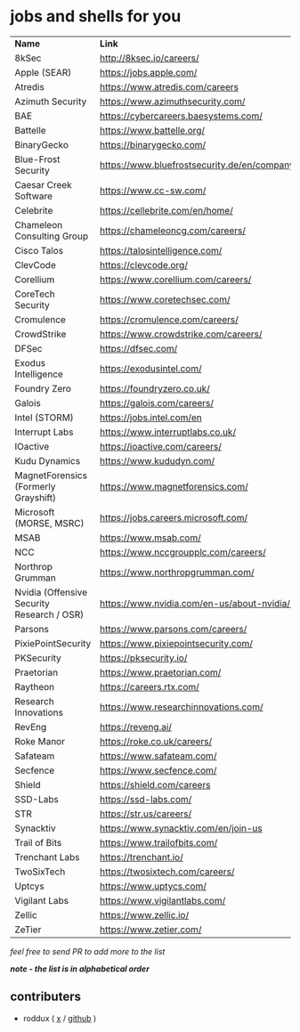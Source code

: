 # jobs and shells for you
<table>
  <tr>
   <td><strong>Name</strong>
   </td>
   <td><strong>Link</strong>
   </td>
  </tr>
  <tr>
   <td>8kSec
   </td>
   <td><a href="http://8ksec.io/careers/">http://8ksec.io/careers/</a>
   </td>
  </tr>
  <tr>
   <td>Apple (SEAR)
   </td>
   <td><a href="https://jobs.apple.com/">https://jobs.apple.com/</a>
   </td>
  </tr>
  <tr>
   <td>Atredis
   </td>
   <td><a href="https://www.atredis.com/careers">https://www.atredis.com/careers</a>
   </td>
  </tr>
  <tr>
   <td>Azimuth Security
   </td>
   <td><a href="https://www.azimuthsecurity.com/">https://www.azimuthsecurity.com/</a>
   </td>
  </tr>
  <tr>
   <td>BAE
   </td>
   <td><a href="https://cybercareers.baesystems.com/">https://cybercareers.baesystems.com/</a>
   </td>
  </tr>
  <tr>
    <td>Battelle
   </td>
   <td><a href="https://www.battelle.org/">https://www.battelle.org/</a>
   </td>
  </tr>
  <tr>
   <td>BinaryGecko
   </td>
   <td><a href="https://binarygecko.com/">https://binarygecko.com/</a>
   </td>
  </tr>
  <tr>
   <td>Blue-Frost Security
   </td>
   <td><a href="https://www.bluefrostsecurity.de/en/company/careers/">https://www.bluefrostsecurity.de/en/company/careers/</a>
   </td>
  </tr>
  <tr>
    <td>Caesar Creek Software
   </td>
   <td><a href="https://www.cc-sw.com/">https://www.cc-sw.com/</a>
   </td>
  </tr>
  <tr>
   <td>Celebrite
   </td>
   <td><a href="https://cellebrite.com/en/home/">https://cellebrite.com/en/home/</a>
   </td>
  </tr>
  <tr>
   <td>Chameleon Consulting Group
   </td>
   <td><a href="https://chameleoncg.com/careers/">https://chameleoncg.com/careers/</a>
   </td>
  </tr>
  <tr>
   <td>Cisco Talos
   </td>
   <td><a href="https://talosintelligence.com/">https://talosintelligence.com/</a>
   </td>
  </tr>
  <tr>
   <td>ClevCode
   </td>
   <td><a href="https://clevcode.org/">https://clevcode.org/</a>
   </td>
  </tr>
  <tr>
   <td>Corellium
   </td>
   <td><a href="https://www.corellium.com/careers/">https://www.corellium.com/careers/</a>
   </td>
  </tr>
  <tr>
   <td>CoreTech Security
   </td>
   <td><a href="https://www.coretechsec.com/">https://www.coretechsec.com/</a>
   </td>
  </tr>
  <tr>
   <td>Cromulence	
   </td>
   <td><a href="https://cromulence.com/careers/">https://cromulence.com/careers/</a>
   </td>
  </tr>
  <tr>
   <td>CrowdStrike
   </td>
   <td><a href="https://www.crowdstrike.com/careers/">https://www.crowdstrike.com/careers/</a>
   </td>
  </tr>
  <tr>
   <td>DFSec 
   </td>
   <td><a href="https://dfsec.com/">https://dfsec.com/</a>
   </td>
  </tr>
  <tr>
   <td>Exodus Intelligence
   </td>
   <td><a href="https://exodusintel.com/">https://exodusintel.com/</a>
   </td>
  </tr>
  <tr>
   <td>Foundry Zero
   </td>
   <td><a href="https://foundryzero.co.uk/">https://foundryzero.co.uk/</a>
   </td>
  </tr>
  <tr>
   <td>Galois
   </td>
   <td><a href="https://galois.com/careers/">https://galois.com/careers/</a>
   </td>
  </tr>
  <tr>
   <td>Intel (STORM)
   </td>
   <td><a href="https://jobs.intel.com/en">https://jobs.intel.com/en</a>
   </td>
  </tr>
  <tr>
   <td>Interrupt Labs
   </td>
   <td><a href="https://www.interruptlabs.co.uk/">https://www.interruptlabs.co.uk/</a>
   </td>
  </tr>
  <tr>
   <td>IOactive
   </td>
   <td><a href="https://ioactive.com/careers/">https://ioactive.com/careers/</a>
   </td>
  </tr>
  <tr>
   <td>Kudu Dynamics
   </td>
   <td><a href="https://www.kududyn.com/">https://www.kududyn.com/</a>
   </td>
  </tr>
  <tr>
   <td>MagnetForensics (Formerly Grayshift)
   </td>
   <td><a href="https://www.magnetforensics.com/">https://www.magnetforensics.com/</a>
   </td>
  </tr>
  <tr>
   <td>Microsoft (MORSE, MSRC)
   </td>
   <td><a href="https://jobs.careers.microsoft.com/">https://jobs.careers.microsoft.com/</a>
   </td>
  </tr>
  <tr>
   <td>MSAB
   </td>
   <td><a href="https://www.msab.com/">https://www.msab.com/</a>
   </td>
  </tr>
  <tr>
   <td>NCC
   </td>
   <td><a href="https://www.nccgroupplc.com/careers/">https://www.nccgroupplc.com/careers/</a>
   </td>
  </tr>
  <tr>
   <td>Northrop Grumman
   </td>
   <td><a href="https://www.northropgrumman.com/">https://www.northropgrumman.com/</a>
   </td>
  </tr>
  <tr>
   <td>Nvidia (Offensive Security Research / OSR)
   </td>
   <td><a href="https://www.nvidia.com/en-us/about-nvidia/careers/">https://www.nvidia.com/en-us/about-nvidia/careers/</a>
   </td>
  </tr>
  <tr>
   <td>Parsons
   </td>
   <td><a href="https://www.parsons.com/careers/">https://www.parsons.com/careers/</a>
   </td>
  </tr>
  <tr>
   <td>PixiePointSecurity
   </td>
   <td><a href="https://www.pixiepointsecurity.com/">https://www.pixiepointsecurity.com/</a>
   </td>
  </tr>
  <tr>
   <td>PKSecurity
   </td>
   <td><a href="https://pksecurity.io/">https://pksecurity.io/</a>
   </td>
  </tr>
  <tr>
   <td>Praetorian
   </td>
   <td><a href="https://www.praetorian.com/">https://www.praetorian.com/</a>
   </td>
  </tr>
  <tr>
   <td>Raytheon
   </td>
   <td><a href="https://careers.rtx.com/">https://careers.rtx.com/</a>
   </td>
  </tr>
  <tr>
   <td>Research Innovations
   </td>
   <td><a href="https://www.researchinnovations.com/">https://www.researchinnovations.com/</a>
   </td>
  </tr>
  <tr>
   <td>RevEng
   </td>
   <td><a href="https://reveng.ai/">https://reveng.ai/</a>
   </td>
  </tr>
  <tr>
   <td>Roke Manor
   </td>
   <td><a href="https://roke.co.uk/careers/">https://roke.co.uk/careers/</a>
   </td>
  </tr>
  <tr>
   <td>Safateam
   </td>
   <td><a href="https://www.safateam.com/">https://www.safateam.com/</a>
   </td>
  </tr>
  <tr>
   <td>Secfence
   </td>
   <td><a href="https://www.secfence.com/">https://www.secfence.com/</a>
   </td>
  </tr>
  <tr>
   <td>Shield
   </td>
   <td><a href="https://shield.com/careers">https://shield.com/careers</a>
   </td>
  </tr>
  <tr>
   <td>SSD-Labs
   </td>
   <td><a href="https://ssd-labs.com/">https://ssd-labs.com/</a>
   </td>
  </tr>
  <tr>
   <td>STR
   </td>
   <td><a href="https://str.us/careers/">https://str.us/careers/</a>
   </td>
  </tr>
  <tr>
   <td>Synacktiv
   </td>
   <td><a href="https://www.synacktiv.com/en/join-us">https://www.synacktiv.com/en/join-us</a>
   </td>
  </tr>
  <tr>
   <td>Trail of Bits
   </td>
   <td><a href="https://www.trailofbits.com/">https://www.trailofbits.com/</a>
   </td>
  </tr>
  <tr>
   <td>Trenchant Labs
   </td>
   <td><a href="https://trenchant.io/">https://trenchant.io/</a>
   </td>
  </tr>
  <tr>
   <td>TwoSixTech
   </td>
   <td><a href="https://twosixtech.com/careers/">https://twosixtech.com/careers/</a>
   </td>
  </tr>
  <tr>
   <td>Uptcys
   </td>
   <td><a href="https://www.uptycs.com/">https://www.uptycs.com/</a>
   </td>
  </tr>
  <tr>
   <td>Vigilant Labs
   </td>
   <td><a href="https://www.vigilantlabs.com/">https://www.vigilantlabs.com/</a>
   </td>
  </tr>
  <tr>
   <td>Zellic
   </td>
   <td><a href="https://www.zellic.io/">https://www.zellic.io/</a>
   </td>
  </tr>
  <tr>
   <td>ZeTier
   </td>
   <td><a href="https://www.zetier.com/">https://www.zetier.com/</a>
   </td>
  </tr>
</table>

_feel free to send PR to add more to the list_

**_note - the list is in alphabetical order_**

## contributers 
- roddux ( [x](https://twitter.com/roddux) / [github](https://github.com/roddux) )



